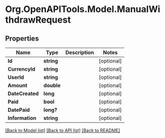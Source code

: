 # Org.OpenAPITools.Model.ManualWithdrawRequest
## Properties

Name | Type | Description | Notes
------------ | ------------- | ------------- | -------------
**Id** | **string** |  | [optional] 
**CurrencyId** | **string** |  | [optional] 
**UserId** | **string** |  | [optional] 
**Amount** | **double** |  | [optional] 
**DateCreated** | **long** |  | [optional] 
**Paid** | **bool** |  | [optional] 
**DatePaid** | **long?** |  | [optional] 
**Information** | **string** |  | [optional] 

[[Back to Model list]](../README.md#documentation-for-models) [[Back to API list]](../README.md#documentation-for-api-endpoints) [[Back to README]](../README.md)

